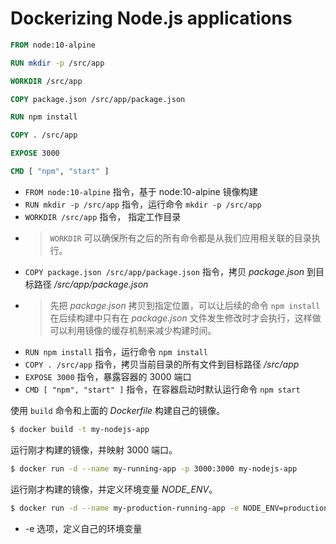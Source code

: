 # Dockerizing Node.js applications

```Dockerfile
FROM node:10-alpine

RUN mkdir -p /src/app

WORKDIR /src/app

COPY package.json /src/app/package.json

RUN npm install

COPY . /src/app

EXPOSE 3000

CMD [ "npm", "start" ]
```

- `FROM node:10-alpine` 指令，基于 node:10-alpine 镜像构建
- `RUN mkdir -p /src/app` 指令，运行命令 `mkdir -p /src/app`
- `WORKDIR /src/app` 指令， 指定工作目录
- > `WORKDIR` 可以确保所有之后的所有命令都是从我们应用相关联的目录执行。
- `COPY package.json /src/app/package.json` 指令，拷贝 *package.json* 到目标路径 */src/app/package.json*
- > 先把 *package.json* 拷贝到指定位置，可以让后续的命令 `npm install` 在后续构建中只有在 *package.json* 文件发生修改时才会执行，这样做可以利用镜像的缓存机制来减少构建时间。
- `RUN npm install` 指令，运行命令 `npm install`
- `COPY . /src/app` 指令，拷贝当前目录的所有文件到目标路径 */src/app*
- `EXPOSE 3000` 指令，暴露容器的 3000 端口
- `CMD [ "npm", "start" ]` 指令，在容器启动时默认运行命令 `npm start`

使用 `build` 命令和上面的 *Dockerfile* 构建自己的镜像。

```bash
$ docker build -t my-nodejs-app
```

运行刚才构建的镜像，并映射 3000 端口。

```bash
$ docker run -d --name my-running-app -p 3000:3000 my-nodejs-app
```

运行刚才构建的镜像，并定义环境变量 *NODE_ENV*。

```bash
$ docker run -d --name my-production-running-app -e NODE_ENV=production -p 3000:3000 my-nodejs-app
```

- -e 选项，定义自己的环境变量